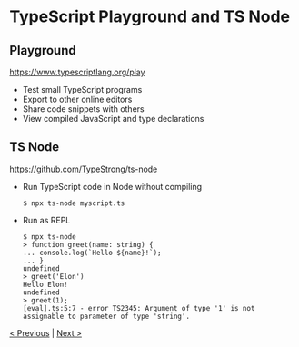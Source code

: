 # TypeScript Playground and TS Node

## Playground

<a href="https://www.typescriptlang.org/play" target="_blank">https://www.typescriptlang.org/play</a>

* Test small TypeScript programs
* Export to other online editors
* Share code snippets with others
* View compiled JavaScript and type declarations

## TS Node

<a href="https://github.com/TypeStrong/ts-node" target="_blank">https://github.com/TypeStrong/ts-node</a>

* Run TypeScript code in Node without compiling
    ```
    $ npx ts-node myscript.ts
    ```
* Run as REPL
    ```
    $ npx ts-node
    > function greet(name: string) {
    ... console.log(`Hello ${name}!`);
    ... }
    undefined
    > greet('Elon')
    Hello Elon!
    undefined
    > greet(1);
    [eval].ts:5:7 - error TS2345: Argument of type '1' is not assignable to parameter of type 'string'.
    ```    

[< Previous](index.md) | [Next >](ts-config.md)

